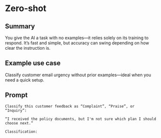
# Zero-shot

## Summary

You give the AI a task with no examples—it relies solely on its training to respond. It’s fast and simple, but accuracy can swing depending on how clear the instruction is.

## Example use case

Classify customer email urgency without prior examples—ideal when you need a quick setup.

## Prompt

```
Classify this customer feedback as “Complaint”, “Praise”, or “Inquiry”:

“I received the policy documents, but I'm not sure which plan I should choose next.”

Classification:
```
